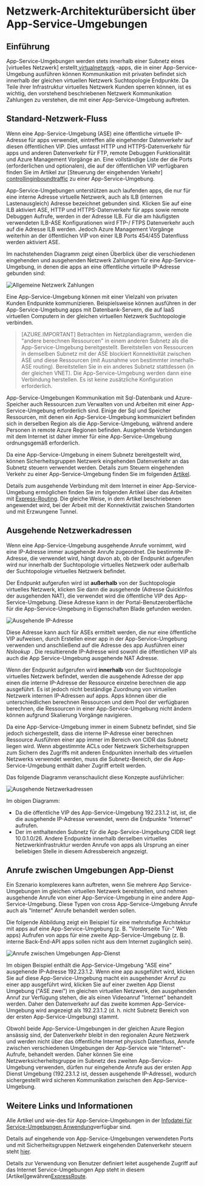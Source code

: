<properties 
    pageTitle="Netzwerk-Architekturübersicht über App-Service-Umgebungen" 
    description="Übersicht über Architektur Netzwerk Suchtopologie OfApp Service-Umgebungen." 
    services="app-service" 
    documentationCenter="" 
    authors="stefsch" 
    manager="wpickett" 
    editor=""/>

<tags 
    ms.service="app-service" 
    ms.workload="na" 
    ms.tgt_pltfrm="na" 
    ms.devlang="na" 
    ms.topic="article" 
    ms.date="10/04/2016" 
    ms.author="stefsch"/>   

# <a name="network-architecture-overview-of-app-service-environments"></a>Netzwerk-Architekturübersicht über App-Service-Umgebungen

## <a name="introduction"></a>Einführung ##
App-Service-Umgebungen werden stets innerhalb einer Subnetz eines [virtuelles Netzwerk] erstellt[ virtualnetwork] -apps, die in einer App-Service-Umgebung ausführen können Kommunikation mit privaten befindet sich innerhalb der gleichen virtuellen Netzwerk Suchtopologie Endpunkte.  Da Teile ihrer Infrastruktur virtuelles Netzwerk Kunden sperren können, ist es wichtig, den vorstehend beschriebenen Netzwerk Kommunikation Zahlungen zu verstehen, die mit einer App-Service-Umgebung auftreten.

## <a name="general-network-flow"></a>Standard-Netzwerk-Fluss ##
 
Wenn eine App-Service-Umgebung (ASE) eine öffentliche virtuelle IP-Adresse für apps verwendet, eintreffen alle eingehender Datenverkehr auf diesen öffentlichen VIP.  Dies umfasst HTTP und HTTPS-Datenverkehr für apps und anderen Datenverkehr für FTP, remote Debuggen Funktionalität und Azure Management Vorgänge an.  Eine vollständige Liste der die Ports (erforderlichen und optionalen), die auf der öffentlichen VIP verfügbaren finden Sie im Artikel zur [Steuerung der eingehenden Verkehr] [ controllinginboundtraffic] zu einer App-Service-Umgebung. 

App-Service-Umgebungen unterstützen auch laufenden apps, die nur für eine interne Adresse virtuelle Netzwerk, auch als ILB (internen Lastenausgleich) Adresse bezeichnet gebunden sind.  Klicken Sie auf eine ILB aktiviert ASE, HTTP und HTTPS-Datenverkehr für apps sowie remote Debuggen Aufrufe, werden in der Adresse ILB.  Für die am häufigsten verwendeten ILB-ASE Konfigurationen wird FTP-/ FTPS Datenverkehr auch auf die Adresse ILB werden.  Jedoch Azure Management Vorgänge weiterhin an der öffentlichen VIP von einer ILB Ports 454/455 Datenfluss werden aktiviert ASE.

Im nachstehenden Diagramm zeigt einen Überblick über die verschiedenen eingehenden und ausgehenden Netzwerk Zahlungen für eine App-Service-Umgebung, in denen die apps an eine öffentliche virtuelle IP-Adresse gebunden sind:

![Allgemeine Netzwerk Zahlungen][GeneralNetworkFlows]

Eine App-Service-Umgebung können mit einer Vielzahl von privaten Kunden Endpunkte kommunizieren.  Beispielsweise können ausführen in der App-Service-Umgebung apps mit Datenbank-Servern, die auf IaaS virtuellen Computern in der gleichen virtuellen Netzwerk Suchtopologie verbinden.

>[AZURE.IMPORTANT] Betrachten im Netzplandiagramm, werden die "andere berechnen Ressourcen" in einem anderen Subnetz als die App-Service-Umgebung bereitgestellt. Bereitstellen von Ressourcen in demselben Subnetz mit der ASE blockiert Konnektivität zwischen ASE und diese Ressourcen (mit Ausnahme von bestimmter innerhalb-ASE routing). Bereitstellen Sie in ein anderes Subnetz stattdessen (in der gleichen VNET). Die App-Service-Umgebung werden dann eine Verbindung herstellen. Es ist keine zusätzliche Konfiguration erforderlich.

App-Service-Umgebungen Kommunikation mit Sql-Datenbank und Azure-Speicher auch Ressourcen zum Verwalten von und Arbeiten mit einer App-Service-Umgebung erforderlich sind.  Einige der Sql und Speicher Ressourcen, mit denen ein App-Service-Umgebung kommuniziert befinden sich in derselben Region als die App-Service-Umgebung, während andere Personen in remote Azure Regionen befinden.  Ausgehende Verbindungen mit dem Internet ist daher immer für eine App-Service-Umgebung ordnungsgemäß erforderlich. 

Da eine App-Service-Umgebung in einem Subnetz bereitgestellt wird, können Sicherheitsgruppen Netzwerk eingehenden Datenverkehr an das Subnetz steuern verwendet werden.  Details zum Steuern eingehenden Verkehr zu einer App-Service-Umgebung finden Sie im folgenden [Artikel][controllinginboundtraffic].

Details zum ausgehende Verbindung mit dem Internet in einer App-Service-Umgebung ermöglichen finden Sie im folgenden Artikel über das Arbeiten mit [Express-Routing][ExpressRoute].  Die gleiche Weise, in dem Artikel beschriebenen angewendet wird, bei der Arbeit mit der Konnektivität zwischen Standorten und mit Erzwungene Tunnel.

## <a name="outbound-network-addresses"></a>Ausgehende Netzwerkadressen ##
Wenn eine App-Service-Umgebung ausgehende Anrufe vornimmt, wird eine IP-Adresse immer ausgehende Anrufe zugeordnet.  Die bestimmte IP-Adresse, die verwendet wird, hängt davon ab, ob der Endpunkt aufgerufen wird nur innerhalb der Suchtopologie virtuelles Netzwerk oder außerhalb der Suchtopologie virtuelles Netzwerk befindet.

Der Endpunkt aufgerufen wird ist **außerhalb** von der Suchtopologie virtuelles Netzwerk, klicken Sie dann die ausgehende (Adresse QuickInfos der ausgehenden NAT), die verwendet wird die öffentliche VIP des App-Service-Umgebung.  Diese Adresse kann in der Portal-Benutzeroberfläche für die App-Service-Umgebung in Eigenschaften Blade gefunden werden.
 
![Ausgehende IP-Adresse][OutboundIPAddress]

Diese Adresse kann auch für ASEs ermittelt werden, die nur eine öffentliche VIP aufweisen, durch Erstellen einer app in der App-Service-Umgebung verwenden und anschließend auf die Adresse des app Ausführen einer *Nslookup* . Die resultierende IP-Adresse wird sowohl die öffentlichen VIP als auch die App Service-Umgebung ausgehende NAT Adresse.

Wenn der Endpunkt aufgerufen wird **innerhalb** von der Suchtopologie virtuelles Netzwerk befindet, werden die ausgehende Adresse der app einen die interne IP-Adresse der Ressource einzelne berechnen die app ausgeführt.  Es ist jedoch nicht beständige Zuordnung von virtuellen Netzwerk internen IP-Adressen auf apps.  Apps können über die unterschiedlichen berechnen Ressourcen und dem Pool der verfügbaren berechnen, die Ressourcen in einer App-Service-Umgebung nicht ändern können aufgrund Skalierung Vorgänge navigieren.

Da eine App-Service-Umgebung immer in einem Subnetz befindet, sind Sie jedoch sichergestellt, dass die interne IP-Adresse einer berechnen Ressource Ausführen einer app immer im Bereich von CIDR das Subnetz liegen wird.  Wenn abgestimmte ACLs oder Netzwerk Sicherheitsgruppen zum Sichern des Zugriffs mit anderen Endpunkten innerhalb des virtuellen Netzwerks verwendet werden, muss die Subnetz-Bereich, der die App-Service-Umgebung enthält daher Zugriff erteilt werden.

Das folgende Diagramm veranschaulicht diese Konzepte ausführlicher:

![Ausgehende Netzwerkadressen][OutboundNetworkAddresses]

Im obigen Diagramm:

- Da die öffentliche VIP des App-Service-Umgebung 192.23.1.2 ist, ist, die die ausgehende IP-Adresse verwendet, wenn die Endpunkte "Internet" aufrufen.
- Der im enthaltenden Subnetz für die App-Service-Umgebung CIDR liegt 10.0.1.0/26.  Andere Endpunkte innerhalb derselben virtuelles Netzwerkinfrastruktur werden Anrufe von apps als Ursprung an einer beliebigen Stelle in diesem Adressbereich angezeigt.

## <a name="calls-between-app-service-environments"></a>Anrufe zwischen Umgebungen App-Dienst ##
Ein Szenario komplexeres kann auftreten, wenn Sie mehrere App Service-Umgebungen im gleichen virtuellen Netzwerk bereitstellen, und nehmen ausgehende Anrufe von einer App-Service-Umgebung in eine andere App-Service-Umgebung.  Diese Typen von cross App-Service-Umgebung Anrufe auch als "Internet" Anrufe behandelt werden sollen.

Die folgende Abbildung zeigt ein Beispiel für eine mehrstufige Architektur mit apps auf eine App-Service-Umgebung (z. B. "Vorderseite Tür-" Web apps) Aufrufen von apps für eine zweite App-Service-Umgebung (z. B. interne Back-End-API apps sollen nicht aus dem Internet zugänglich sein). 

![Anrufe zwischen Umgebungen App-Dienst][CallsBetweenAppServiceEnvironments] 

Im obigen Beispiel enthält die App-Service-Umgebung "ASE eine" ausgehende IP-Adresse 192.23.1.2.  Wenn eine app ausgeführt wird, klicken Sie auf diese App-Service-Umgebung macht ein ausgehender Anruf zu einer app ausgeführt wird, klicken Sie auf einer zweiten App Dienst Umgebung ("ASE zwei") im gleichen virtuellen Netzwerk, den ausgehenden Anruf zur Verfügung stehen, die als einen Videoanruf "Internet" behandelt werden.  Daher den Datenverkehr auf das zweite kommen App-Service-Umgebung wird angezeigt als 192.23.1.2 (d. h. nicht Subnetz Bereich von der ersten App-Service-Umgebung) stammt.

Obwohl beide App-Service-Umgebungen in der gleichen Azure Region ansässig sind, der Datenverkehr bleibt in den regionalen Azure Netzwerk und werden nicht über das öffentliche Internet physisch Datenfluss, Anrufe zwischen verschiedenen Umgebungen der App-Service wie "Internet"-Aufrufe, behandelt werden.  Daher können Sie eine Netzwerksicherheitsgruppe im Subnetz des zweiten App-Service-Umgebung verwenden, dürfen nur eingehende Anrufe aus der ersten App Dienst Umgebung (192.23.1.2 ist, dessen ausgehende IP-Adresse), wodurch sichergestellt wird sicheren Kommunikation zwischen den App-Service-Umgebung.

## <a name="additional-links-and-information"></a>Weitere Links und Informationen ##
Alle Artikel und wie-des für App-Service-Umgebungen in der [Infodatei für Service-Umgebungen Anwendung](../app-service/app-service-app-service-environments-readme.md)verfügbar sind.

Details auf eingehende von App-Service-Umgebungen verwendeten Ports und mit Sicherheitsgruppen Netzwerk eingehenden Datenverkehr steuern steht [hier][controllinginboundtraffic].

Details zur Verwendung von Benutzer definiert leitet ausgehende Zugriff auf das Internet Service-Umgebungen App steht in diesem [Artikel]gewähren[ExpressRoute]. 


<!-- LINKS -->
[virtualnetwork]: http://azure.microsoft.com/services/virtual-network/
[controllinginboundtraffic]:  http://azure.microsoft.com/documentation/articles/app-service-app-service-environment-control-inbound-traffic/
[ExpressRoute]:  http://azure.microsoft.com/documentation/articles/app-service-app-service-environment-network-configuration-expressroute/

<!-- IMAGES -->
[GeneralNetworkFlows]: ./media/app-service-app-service-environment-network-architecture-overview/NetworkOverview-1.png
[OutboundIPAddress]: ./media/app-service-app-service-environment-network-architecture-overview/OutboundIPAddress-1.png
[OutboundNetworkAddresses]: ./media/app-service-app-service-environment-network-architecture-overview/OutboundNetworkAddresses-1.png
[CallsBetweenAppServiceEnvironments]: ./media/app-service-app-service-environment-network-architecture-overview/CallsBetweenEnvironments-1.png

